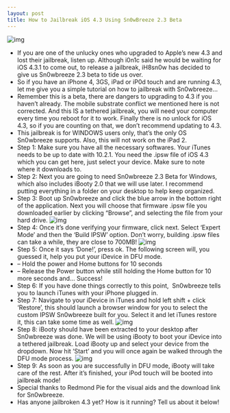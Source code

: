 ```yaml
---
layout: post
title: How to Jailbreak iOS 4.3 Using Sn0wBreeze 2.3 Beta
---
```

![img](http://media.idownloadblog.com/wp-content/uploads/2011/03/snowbreeze-logo.png)
* If you are one of the unlucky ones who upgraded to Apple’s new 4.3 and lost their jailbreak, listen up. Although i0n1c said he would be waiting for iOS 4.3.1 to come out, to release a jailbreak, iH8sn0w has decided to give us Sn0wbreeze 2.3 beta to tide us over.
* So if you have an iPhone 4, 3GS, iPad or iP0d touch and are running 4.3, let me give you a simple tutorial on how to jailbreak with Sn0wbreeze…
* Remember this is a beta, there are dangers to upgrading to 4.3 if you haven’t already. The mobile substrate conflict we mentioned here is not corrected. And this IS a tethered jailbreak, you will need your computer every time you reboot for it to work. Finally there is no unlock for iOS 4.3, so if you are counting on that, we don’t recommend updating to 4.3.
* This jailbreak is for WINDOWS users only, that’s the only OS Sn0wbreeze supports. Also, this will not work on the iPad 2.
* Step 1: Make sure you have all the necessary softwares. Your iTunes needs to be up to date with 10.2.1. You need the .ipsw file of iOS 4.3 which you can get here, just select your device. Make sure to note where it downloads to.
* Step 2: Next you are going to need Sn0wbreeze 2.3 Beta for Windows, which also includes iBooty 2.0 that we will use later. I recommend putting everything in a folder on your desktop to help keep organized.
* Step 3: Boot up Sn0wbreeze and click the blue arrow in the bottom right of the application. Next you will choose that firmware .ipsw file you downloaded earlier by clicking “Browse”, and selecting the file from your hard drive.
![img](http://media.idownloadblog.com/wp-content/uploads/2011/03/browse-ipsw-snowbreeze.jpg)
* Step 4: Once it’s done verifying your firmware, click next. Select ‘Expert Mode’ and then the ‘Build IPSW’ option. Don’t worry, building .ipsw files can take a while, they are close to 700MB!
![img](http://media.idownloadblog.com/wp-content/uploads/2011/03/build-ipsw-snowbreeze.png)
* Step 5: Once it says ‘Done!’, press ok. The following screen will, you guessed it, help you put your iDevice in DFU mode.
* – Hold the power and Home buttons for 10 seconds
* – Release the Power button while still holding the Home button for 10 more seconds and… Success!
* Step 6: If you have done things correctly to this point,  Sn0wbreeze tells you to launch iTunes with your iPhone plugged in.
* Step 7: Navigate to your iDevice in iTunes and hold left shift + click ‘Restore’, this should launch a browser window for you to select the custom IPSW Sn0wbreeze built for you. Select it and let iTunes restore it, this can take some time as well.
![img](http://media.idownloadblog.com/wp-content/uploads/2011/03/itunes-restore.png)
* Step 8: iBooty should have been extracted to your desktop after Sn0wbreeze was done. We will be using iBooty to boot your iDevice into a tethered jailbreak. Load iBooty up and select your device from the dropdown. Now hit ‘Start’ and you will once again be walked through the DFU mode process.
![img](http://media.idownloadblog.com/wp-content/uploads/2011/03/ibooty-2.0.png)
* Step 9: As soon as you are successfully in DFU mode, iBooty will take care of the rest. After it’s finished, your iPod touch will be booted into jailbreak mode!
* Special thanks to Redmond Pie for the visual aids and the download link for Sn0wbreeze.
* Has anyone jailbroken 4.3 yet? How is it running? Tell us about it below!

